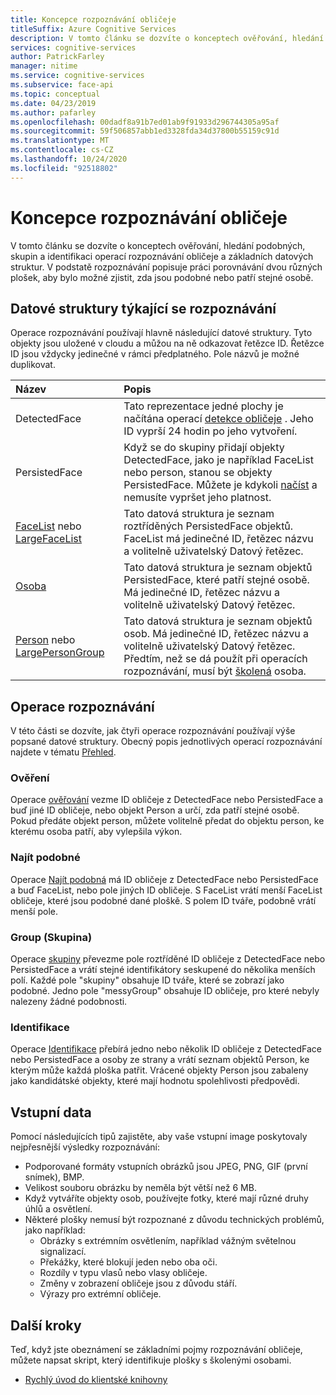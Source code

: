 ```yaml
---
title: Koncepce rozpoznávání obličeje
titleSuffix: Azure Cognitive Services
description: V tomto článku se dozvíte o konceptech ověřování, hledání podobných, skupin a identifikaci operací rozpoznávání obličeje a základních datových struktur.
services: cognitive-services
author: PatrickFarley
manager: nitime
ms.service: cognitive-services
ms.subservice: face-api
ms.topic: conceptual
ms.date: 04/23/2019
ms.author: pafarley
ms.openlocfilehash: 00dadf8a91b7ed01ab9f91933d296744305a95af
ms.sourcegitcommit: 59f506857abb1ed3328fda34d37800b55159c91d
ms.translationtype: MT
ms.contentlocale: cs-CZ
ms.lasthandoff: 10/24/2020
ms.locfileid: "92518802"
---
```

# <a name="face-recognition-concepts"></a>Koncepce rozpoznávání obličeje

V tomto článku se dozvíte o konceptech ověřování, hledání podobných, skupin a identifikaci operací rozpoznávání obličeje a základních datových struktur. V podstatě rozpoznávání popisuje práci porovnávání dvou různých plošek, aby bylo možné zjistit, zda jsou podobné nebo patří stejné osobě.

## <a name="recognition-related-data-structures"></a>Datové struktury týkající se rozpoznávání

Operace rozpoznávání používají hlavně následující datové struktury. Tyto objekty jsou uložené v cloudu a můžou na ně odkazovat řetězce ID. Řetězce ID jsou vždycky jedinečné v rámci předplatného. Pole názvů je možné duplikovat.

|Název|Popis|
|:--|:--|
|DetectedFace| Tato reprezentace jedné plochy je načítána operací [detekce obličeje](../Face-API-How-to-Topics/HowtoDetectFacesinImage.md) . Jeho ID vyprší 24 hodin po jeho vytvoření.|
|PersistedFace| Když se do skupiny přidají objekty DetectedFace, jako je například FaceList nebo person, stanou se objekty PersistedFace. Můžete je kdykoli [načíst](https://westus.dev.cognitive.microsoft.com/docs/services/563879b61984550e40cbbe8d/operations/563879b61984550f3039524c) a nemusíte vypršet jeho platnost.|
|[FaceList](https://westus.dev.cognitive.microsoft.com/docs/services/563879b61984550e40cbbe8d/operations/563879b61984550f3039524b) nebo [LargeFaceList](https://westus.dev.cognitive.microsoft.com/docs/services/563879b61984550e40cbbe8d/operations/5a157b68d2de3616c086f2cc)| Tato datová struktura je seznam roztříděných PersistedFace objektů. FaceList má jedinečné ID, řetězec názvu a volitelně uživatelský Datový řetězec.|
|[Osoba](https://westus.dev.cognitive.microsoft.com/docs/services/563879b61984550e40cbbe8d/operations/563879b61984550f3039523c)| Tato datová struktura je seznam objektů PersistedFace, které patří stejné osobě. Má jedinečné ID, řetězec názvu a volitelně uživatelský Datový řetězec.|
|[Person](https://westus.dev.cognitive.microsoft.com/docs/services/563879b61984550e40cbbe8d/operations/563879b61984550f30395244) nebo [LargePersonGroup](https://westus.dev.cognitive.microsoft.com/docs/services/563879b61984550e40cbbe8d/operations/599acdee6ac60f11b48b5a9d)| Tato datová struktura je seznam objektů osob. Má jedinečné ID, řetězec názvu a volitelně uživatelský Datový řetězec. Předtím, než se dá použít při operacích rozpoznávání, musí být [školená](https://westus.dev.cognitive.microsoft.com/docs/services/563879b61984550e40cbbe8d/operations/563879b61984550f30395249) osoba.|

## <a name="recognition-operations"></a>Operace rozpoznávání

V této části se dozvíte, jak čtyři operace rozpoznávání používají výše popsané datové struktury. Obecný popis jednotlivých operací rozpoznávání najdete v tématu [Přehled](../Overview.md).

### <a name="verify"></a>Ověření

Operace [ověřování](https://westus.dev.cognitive.microsoft.com/docs/services/563879b61984550e40cbbe8d/operations/563879b61984550f3039523a) vezme ID obličeje z DetectedFace nebo PersistedFace a buď jiné ID obličeje, nebo objekt Person a určí, zda patří stejné osobě. Pokud předáte objekt person, můžete volitelně předat do objektu person, ke kterému osoba patří, aby vylepšila výkon.

### <a name="find-similar"></a>Najít podobné

Operace [Najít podobná](https://westus.dev.cognitive.microsoft.com/docs/services/563879b61984550e40cbbe8d/operations/563879b61984550f30395237) má ID obličeje z DetectedFace nebo PersistedFace a buď FaceList, nebo pole jiných ID obličeje. S FaceList vrátí menší FaceList obličeje, které jsou podobné dané ploškě. S polem ID tváře, podobně vrátí menší pole.

### <a name="group"></a>Group (Skupina)

Operace [skupiny](https://westus.dev.cognitive.microsoft.com/docs/services/563879b61984550e40cbbe8d/operations/563879b61984550f30395238) převezme pole roztříděné ID obličeje z DetectedFace nebo PersistedFace a vrátí stejné identifikátory seskupené do několika menších polí. Každé pole "skupiny" obsahuje ID tváře, které se zobrazí jako podobné. Jedno pole "messyGroup" obsahuje ID obličeje, pro které nebyly nalezeny žádné podobnosti.

### <a name="identify"></a>Identifikace

Operace [Identifikace](https://westus.dev.cognitive.microsoft.com/docs/services/563879b61984550e40cbbe8d/operations/563879b61984550f30395239) přebírá jedno nebo několik ID obličeje z DetectedFace nebo PersistedFace a osoby ze strany a vrátí seznam objektů Person, ke kterým může každá ploška patřit. Vrácené objekty Person jsou zabaleny jako kandidátské objekty, které mají hodnotu spolehlivosti předpovědi.

## <a name="input-data"></a>Vstupní data

Pomocí následujících tipů zajistěte, aby vaše vstupní image poskytovaly nejpřesnější výsledky rozpoznávání:

* Podporované formáty vstupních obrázků jsou JPEG, PNG, GIF (první snímek), BMP.
* Velikost souboru obrázku by neměla být větší než 6 MB.
* Když vytváříte objekty osob, používejte fotky, které mají různé druhy úhlů a osvětlení.
* Některé plošky nemusí být rozpoznané z důvodu technických problémů, jako například:
  * Obrázky s extrémním osvětlením, například vážným světelnou signalizací.
  * Překážky, které blokují jeden nebo oba oči.
  * Rozdíly v typu vlasů nebo vlasy obličeje.
  * Změny v zobrazení obličeje jsou z důvodu stáří.
  * Výrazy pro extrémní obličeje.

## <a name="next-steps"></a>Další kroky

Teď, když jste obeznámení se základními pojmy rozpoznávání obličeje, můžete napsat skript, který identifikuje plošky s školenými osobami.

* [Rychlý úvod do klientské knihovny](../Quickstarts/client-libraries.md)